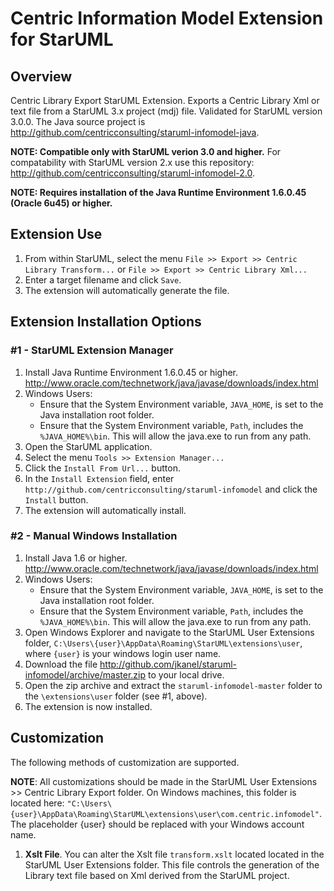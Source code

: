 # Centric Information Model Extension for StarUML
## Overview
Centric Library Export StarUML Extension. Exports a Centric Library Xml or text file from a StarUML 3.x project (mdj) file. Validated for StarUML version 3.0.0. The Java source project is http://github.com/centricconsulting/staruml-infomodel-java.

**NOTE: Compatible only with StarUML verion 3.0 and higher.**  For compatability with StarUML version 2.x use this repository: http://github.com/centricconsulting/staruml-infomodel-2.0.

**NOTE: Requires installation of the Java Runtime Environment 1.6.0.45 (Oracle 6u45) or higher.**

## Extension Use
1. From within StarUML, select the menu ```File >> Export >> Centric Library Transform...``` or ```File >> Export >> Centric Library Xml...```
2. Enter a target filename and click ```Save```.
3. The extension will automatically generate the file.

## Extension Installation Options
### #1 - StarUML Extension Manager
1. Install Java Runtime Environment 1.6.0.45 or higher. http://www.oracle.com/technetwork/java/javase/downloads/index.html
2. Windows Users:
    * Ensure that the System Environment variable, ```JAVA_HOME```, is set to the Java installation root folder.
    * Ensure that the System Environment variable, ```Path```, includes the ```%JAVA_HOME%\bin```.  This will allow the java.exe to run from any path.
3. Open the StarUML application.
4. Select the menu ```Tools >> Extension Manager...```
5. Click the ```Install From Url...``` button.
6. In the ```Install Extension``` field, enter ```http://github.com/centricconsulting/staruml-infomodel``` and click the ```Install``` button.
7. The extension will automatically install.

### #2 - Manual Windows Installation
1. Install Java 1.6 or higher. http://www.oracle.com/technetwork/java/javase/downloads/index.html
2. Windows Users:
    * Ensure that the System Environment variable, ```JAVA_HOME```, is set to the Java installation root folder.
    * Ensure that the System Environment variable, ```Path```, includes the ```%JAVA_HOME%\bin```.  This will allow the java.exe to run from any path.
3. Open Windows Explorer and navigate to the StarUML User Extensions folder, ```C:\Users\{user}\AppData\Roaming\StarUML\extensions\user```, where ```{user}``` is your windows login user name.
4. Download the file http://github.com/jkanel/staruml-infomodel/archive/master.zip to your local drive.
5. Open the zip archive and extract the ```staruml-infomodel-master``` folder to the ```\extensions\user``` folder (see #1, above).
6. The extension is now installed.

## Customization
The following methods of customization are supported.

**NOTE**: All customizations should be made in the StarUML User Extensions >> Centric Library Export folder.  On Windows machines, this folder is located here: ```"C:\Users\{user}\AppData\Roaming\StarUML\extensions\user\com.centric.infomodel"```.  The placeholder {user} should be replaced with your Windows account name.

1. **Xslt File**. You can alter the Xslt file ```transform.xslt``` located located in the StarUML User Extensions folder.  This file controls the generation of the Library text file based on Xml derived from the StarUML project.
